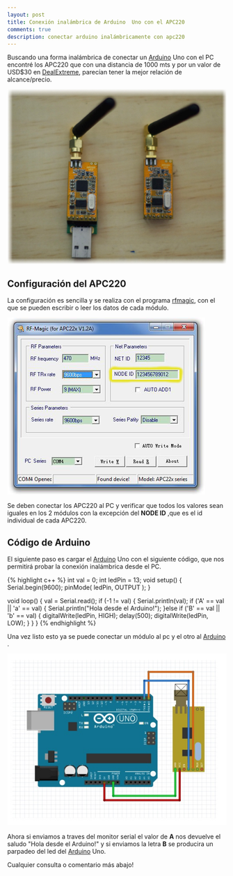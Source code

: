 ```yaml
---
layout: post
title: Conexión inalámbrica de Arduino  Uno con el APC220
comments: true
description: conectar arduino inalámbricamente con apc220
---
```

 

Buscando una forma inalámbrica de conectar  un [Arduino](http://www.arduino.cc) Uno con el PC encontré los APC220 que con una distancia de 1000 mts y por un valor de USD$30 en [DealExtreme](http://www.dx.com), parecían tener la mejor relación de alcance/precio.

![apc220](/assets/apc220.JPG)

## Configuración del APC220
La configuración es sencilla y se realiza con el programa [rfmagic](http://www.dfrobot.com/image/data/TEL0005/rfmagic.rar), con el que se pueden escribir o leer los datos de cada módulo. 

![rfmagic](/assets/rfmagic.JPG)

Se deben conectar los APC220 al PC y verificar que todos los valores sean iguales en los 2 módulos con la excepción del **NODE ID** ,que es el id individual de cada APC220.
 
 

## Código de Arduino

El siguiente paso es cargar el [Arduino](http://www.arduino.cc) Uno  con el siguiente código, que nos permitirá probar la conexión inalámbrica desde el PC.

{% highlight c++  %}
int val = 0;
int ledPin = 13;
void setup()
{
 Serial.begin(9600);
  pinMode( ledPin, OUTPUT );
}

void loop()
{
 val = Serial.read(); 
 if (-1 != val) {
   Serial.println(val);
  if ('A' == val || 'a' == val) {
    Serial.println("Hola desde el Arduino!");
  }else if ('B' == val || 'b' == val) {
     digitalWrite(ledPin, HIGH);
     delay(500);
     digitalWrite(ledPin, LOW);
   }
 }
}
{% endhighlight %}

Una vez listo esto ya se puede conectar un módulo al pc y el otro al [Arduino](http://www.arduino.cc) .

![conexion](/assets/arduino-apc220.jpg)

Ahora si enviamos a traves del monitor serial el valor de **A**   nos devuelve  el saludo "Hola desde el Arduino!"  y si enviamos la letra **B** se producira un parpadeo del led del [Arduino](http://www.arduino.cc) Uno.

Cualquier consulta o comentario más abajo!
